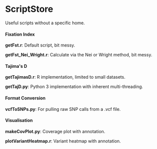 # ScriptStore
Useful scripts without a specific home.

#### Fixation Index
**getFst.r**: Default script, bit messy.

**getFst_Nei_Wright.r**: Calculate via the Nei or Wright method, bit messy.

#### Tajima's D
**getTajimasD.r**: R implementation, limited to small datasets.

**getTajD.py**: Python 3 implementation with inherent multi-threading.

#### Format Conversion
**vcfToSNPs.py**: For pulling raw SNP calls from a .vcf file.

#### Visualisation
**makeCovPlot.py**: Coverage plot with annotation.

**plotVariantHeatmap.r**: Variant heatmap with annotation.
